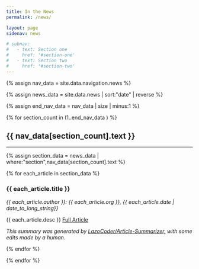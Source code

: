 ```yaml
---
title: In the News
permalink: /news/

layout: page
sidenav: news

# subnav:
#   - text: Section one
#     href: '#section-one'
#   - text: Section two
#     href: '#section-two'
---
```

<!-- Section names and addresses from navigation sidebar -->
{% assign nav_data = site.data.navigation.news %}

<!-- News Articles Sorted by Newest First -->
{% assign news_data = site.data.news | sort:"date" | reverse %}

<!-- Find length of Navigation Array, iterate through this later -->
{% assign end_nav_data = nav_data | size | minus:1 %}

<!-- Iterate through all of the navigation sections. Start at one because zero is just the top header -->
{% for section_count in (1..end_nav_data ) %}
<a name="{{ nav_data[section_count].text | slugify }}"></a>
<h2>{{ nav_data[section_count].text }}</h2>
<hr>

<!-- In each section, get only the news articles assigned to it -->
{% assign section_data = news_data | where:"section",nav_data[section_count].text %}

<!-- Display the information for all of the news articles assigned to that section -->
{% for each_article in section_data %}
<div>
<h3>{{ each_article.title }}</h3>
<p><i>{{ each_article.author }}: {{ each_article.org }}, {{ each_article.date | date_to_long_string}}</i></p>
<p>{{ each_article.desc }} <a href="{{ each_article.press_link }}">Full Article</a></p>
<p><i>This summary was generated by <a href = "https://github.com/LazoCoder/Article-Summarizer">LazoCoder/Article-Summarizer,</a> with some edits made by a human.</i></p>
</div>


<!-- Close News Article Iteration -->
{% endfor %}

<!-- Close Section Iteration -->
{% endfor %}
